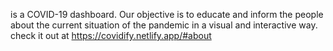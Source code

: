 is a COVID-19 dashboard. Our objective is to educate and inform the people about the current situation of the pandemic in a visual and interactive way.
check it out at https://covidify.netlify.app/#about
